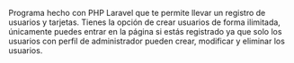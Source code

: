 Programa hecho con PHP Laravel que te permite llevar un registro de usuarios y tarjetas.
Tienes la opción de crear usuarios de forma ilimitada, únicamente puedes entrar en la página si estás registrado ya que solo los usuarios con perfil de administrador pueden crear, modificar y eliminar los usuarios.
